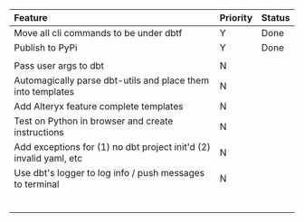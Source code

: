 | Feature                                                            | Priority | Status |
| :----------------------------------------------------------------- | :------- | :----- |
| Move all cli commands to be under dbtf                             | Y        | Done   |
| Publish to PyPi                                                    | Y        | Done   |
|                                                                    |          |        |
| Pass user args to dbt                                              | N        |        |
| Automagically parse dbt-utils and place them into templates        | N        |        |
| Add Alteryx feature complete templates                             | N        |        |
| Test on Python in browser and create instructions                  | N        |        |
| Add exceptions for (1) no dbt project init'd (2) invalid yaml, etc | N        |        |
| Use dbt's logger to log info / push messages to terminal           | N        |        |
|                                                                    |          |        |
|                                                                    |          |        |
|                                                                    |          |        |
|                                                                    |          |        |
|                                                                    |          |        |
|                                                                    |          |        |